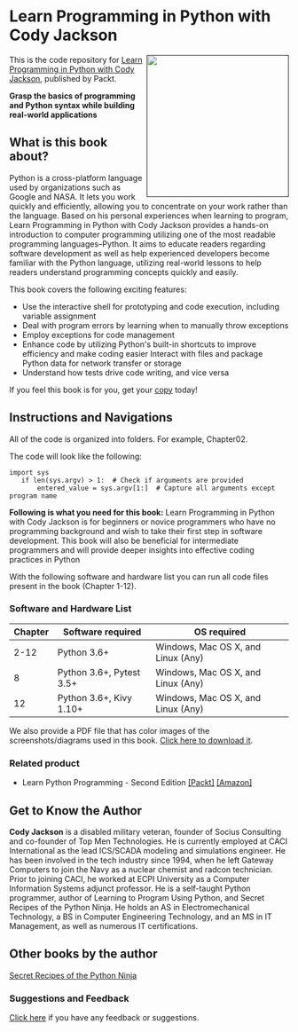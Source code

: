 # Learn Programming in Python with Cody Jackson 

<a href=""><img src="" alt="" height="256px" align="right"></a>

This is the code repository for [Learn Programming in Python with Cody Jackson](https://www2.packtpub.com/application-development/learn-programming-python-cody-jackson), published by Packt.

**Grasp the basics of programming and Python syntax while building real-world applications**

## What is this book about?

Python is a cross-platform language used by organizations such as Google and NASA. It lets you work quickly and efficiently, allowing you to concentrate on your work rather than the language. Based on his personal experiences when learning to program, Learn Programming in Python with Cody Jackson provides a hands-on introduction to computer programming utilizing one of the most readable programming languages–Python. It aims to educate readers regarding software development as well as help experienced developers become familiar with the Python language, utilizing real-world lessons to help readers understand programming concepts quickly and easily.

This book covers the following exciting features:
* Use the interactive shell for prototyping and code execution, including variable assignment
* Deal with program errors by learning when to manually throw exceptions
* Employ exceptions for code management
* Enhance code by utilizing Python's built-in shortcuts to improve efficiency and make coding easier Interact with files and package Python data for network transfer or storage
* Understand how tests drive code writing, and vice versa


If you feel this book is for you, get your [copy](https://www.amazon.com/dp/1789531942) today!

## Instructions and Navigations
All of the code is organized into folders. For example, Chapter02.

The code will look like the following:
```
import sys 
   if len(sys.argv) > 1:  # Check if arguments are provided 
       entered_value = sys.argv[1:]  # Capture all arguments except program name 
```

**Following is what you need for this book:**
	Learn Programming in Python with Cody Jackson is for beginners or novice programmers who have no programming background and wish to take their first step in software development. This book will also be beneficial for intermediate programmers and will provide deeper insights into effective coding practices in Python

With the following software and hardware list you can run all code files present in the book (Chapter 1-12).
### Software and Hardware List
| Chapter | Software required | OS required |
| -------- | ------------------------------------ | ----------------------------------- |
| 2-12 | Python 3.6+ | Windows, Mac OS X, and Linux (Any) |
| 8 | Python 3.6+, Pytest 3.5+ | Windows, Mac OS X, and Linux (Any) |
| 12 | Python 3.6+, Kivy 1.10+ | Windows, Mac OS X, and Linux (Any) |


We also provide a PDF file that has color images of the screenshots/diagrams used in this book. [Click here to download it](https://www.packtpub.com/sites/default/files/downloads/9781789531947_ColorImages.pdf).

### Related product
* Learn Python Programming - Second Edition [[Packt]](https://www.packtpub.com/application-development/learn-python-programming-second-edition) [[Amazon]](https://www.amazon.com/dp/1788996666)

## Get to Know the Author
**Cody Jackson**
is a disabled military veteran, founder of Socius Consulting and co-founder of Top Men Technologies. He is currently employed at CACI International as the lead ICS/SCADA modeling and simulations engineer. He has been involved in the tech industry since 1994, when he left Gateway Computers to join the Navy as a nuclear chemist and radcon technician. Prior to joining CACI, he worked at ECPI University as a Computer Information Systems adjunct professor. He is a self-taught Python programmer, author of Learning to Program Using Python, and Secret Recipes of the Python Ninja. He holds an AS in Electromechanical Technology, a BS in Computer Engineering Technology, and an MS in IT Management, as well as numerous IT certifications.

## Other books by the author
[Secret Recipes of the Python Ninja](https://www.packtpub.com/application-development/secret-recipes-python-ninja)

### Suggestions and Feedback
[Click here](https://docs.google.com/forms/d/e/1FAIpQLSdy7dATC6QmEL81FIUuymZ0Wy9vH1jHkvpY57OiMeKGqib_Ow/viewform) if you have any feedback or suggestions.


